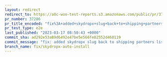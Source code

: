 ```yaml
---
layout: redirect
redirect_to: https://a8c-woo-test-reports.s3.amazonaws.com/public/pr/37286/e2e/index.html
pr_number: 37286
pr_title_encoded: "fix%3A+added+skydropx+slug+back+to+shipping+partners+list"
pr_test_type: e2e
last_published: "2023-03-17 08:50:43 +0000"
commit_sha: ad292e53a89d6492e47be5e566fe02552d460119
commit_message: "fix: added skydropx slug back to shipping partners list"
branch_name: fix/skydropx-auto-install
---
```


